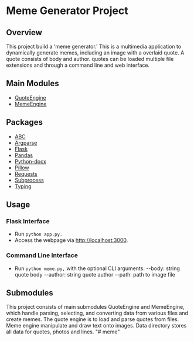 # Meme Generator Project

## Overview

This project build a 'meme generator.' This is a multimedia application to dynamically generate memes, including an image with a overlaid quote. A quote consists of body and author. quotes can be loaded multiple file extensions and through a command line and web interface.

## Main Modules

- [QuoteEngine](./QuoteEngine)
- [MemeEngine](./MemeEngine)

## Packages

- [ABC](https://github.com/python/cpython/blob/main/Lib/abc.py)
- [Argparse](https://github.com/python/cpython/blob/main/Lib/argparse.py)
- [Flask](https://github.com/pallets/flask/)
- [Pandas](https://github.com/pandas-dev/pandas)
- [Python-docx](https://github.com/python-openxml/python-docx)
- [Pillow](https://github.com/python-pillow/Pillow)
- [Requests](https://github.com/psf/requests)
- [Subprocess](https://github.com/python/cpython/blob/main/Lib/subprocess.py)
- [Typing](https://github.com/python/typing)

## Usage

### Flask Interface

- Run `python app.py.`
- Access the webpage via [http://localhost:3000](http://localhost:3000).

### Command Line Interface

- Run `python meme.py,` with the optional CLI arguments:
  --body: string quote body
  --author: string quote author
  --path: path to image file

## Submodules
This project consists of main submodules QuoteEngine and MemeEngine, which handle parsing, selecting, and converting data from various files and create memes. The quote engine is to load and parse quotes from files. Meme engine manipulate and draw text onto images. Data directory stores all data for quotes, photos and lines. 
"# meme" 
